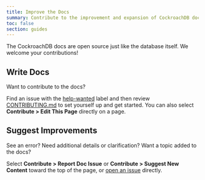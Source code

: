 ```yaml
---
title: Improve the Docs
summary: Contribute to the improvement and expansion of CockroachDB documentation.
toc: false
section: guides
---
```


The CockroachDB docs are open source just like the database itself. We welcome your contributions!

## Write Docs

Want to contribute to the docs?

Find an issue with the [help-wanted](https://github.com/cockroachdb/docs/issues?q=is%3Aopen+is%3Aissue+label%3Ahelp-wanted) label and then review [CONTRIBUTING.md](https://github.com/cockroachdb/docs/blob/master/CONTRIBUTING.md) to set yourself up and get started. You can also select **Contribute > Edit This Page** directly on a page.

## Suggest Improvements

See an error? Need additional details or clarification? Want a topic added to the docs?

Select **Contribute > Report Doc Issue** or **Contribute > Suggest New Content** toward the top of the page, or [open an issue](https://github.com/cockroachdb/docs/issues/new?labels=community) directly.

